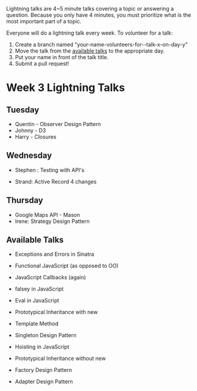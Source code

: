 Lightning talks are 4~5 minute talks covering a topic or answering a question.
Because you only have 4 minutes, you must prioritize what is the most important
part of a topic.

Everyone will do a lightning talk every week. To volunteer for a talk:

1. Create a branch named "your-name-volunteers-for--talk-x-on-day-y"
2. Move the talk from the [available talks](#availabl-talks) to the appropriate
   day.
3. Put your name in front of the talk title.
4. Submit a pull request!

# Week 3 Lightning Talks

## Tuesday

  *  Quentin - Observer Design Pattern
  *  Johnny - D3
  *  Harry - Closures

## Wednesday

  *  Stephen : Testing with API's
  - Strand: Active Record 4 changes

## Thursday
- Google Maps API - Mason
- Irene: Strategy Design Pattern

## Available Talks
  *  Exceptions and Errors in Sinatra
  *  Functional JavaScript (as opposed to OO)


  *  JavaScript Callbacks (again)
  *  falsey in JavaScript
  *  Eval in JavaScript
  *  Prototypical Inheritance with new
  *  Template Method
  *  Singleton Design Pattern
  *  Hoisting in JavaScript
  *  Prototypical Inheritance without new

  *  Factory Design Pattern
  *  Adapter Design Pattern
